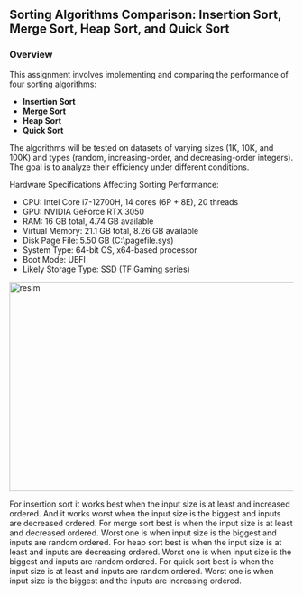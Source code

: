 ## Sorting Algorithms Comparison: Insertion Sort, Merge Sort, Heap Sort, and Quick Sort

### Overview
This assignment involves implementing and comparing the performance of four sorting algorithms:
- **Insertion Sort**
- **Merge Sort**
- **Heap Sort**
- **Quick Sort**

The algorithms will be tested on datasets of varying sizes (1K, 10K, and 100K) and types (random, increasing-order, and decreasing-order integers). The goal is to analyze their efficiency under different conditions.

Hardware Specifications Affecting Sorting Performance:
* CPU: Intel Core i7-12700H, 14 cores (6P + 8E), 20 threads
* GPU: NVIDIA GeForce RTX 3050
* RAM: 16 GB total, 4.74 GB available
* Virtual Memory: 21.1 GB total, 8.26 GB available
* Disk Page File: 5.50 GB (C:\pagefile.sys)
* System Type: 64-bit OS, x64-based processor
* Boot Mode: UEFI
* Likely Storage Type: SSD (TF Gaming series)

<img width="967" height="371" alt="resim" src="https://github.com/user-attachments/assets/f0d5e217-98fc-4462-b548-68820ae65d5c" />

For insertion sort it works best when the input size is at least and increased ordered. And it works
worst when the input size is the biggest and inputs are decreased ordered.
For merge sort best is when the input size is at least and decreased ordered. Worst one is when input
size is the biggest and inputs are random ordered.
For heap sort best is when the input size is at least and inputs are decreasing ordered. Worst one is
when input size is the biggest and inputs are random ordered.
For quick sort best is when the input size is at least and inputs are random ordered. Worst one is when
input size is the biggest and the inputs are increasing ordered.
